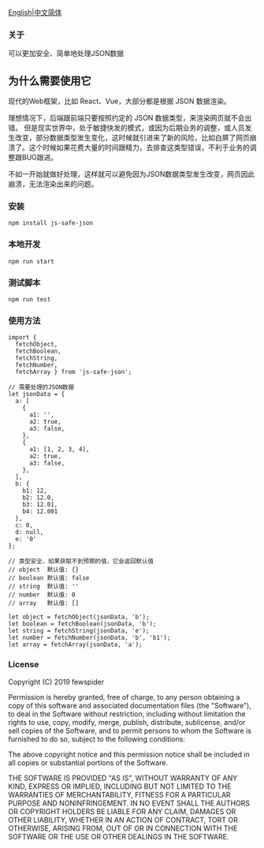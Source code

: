 [English](./README.md)|[中文简体](./README.zh-CN.md)

### 关于
可以更加安全、简单地处理JSON数据

## 为什么需要使用它
现代的Web框架，比如 React、Vue，大部分都是根据 JSON 数据渲染。

理想情况下，后端跟前端只要按照约定的 JSON 数据类型，来渲染网页就不会出错。
但是现实世界中，处于敏捷快发的模式，或因为后期业务的调整，或人员发生改变，部分数据类型发生变化，这时候就引进来了新的风险，比如白屏了网页崩溃了。这个时候如果花费大量的时间跟精力，去排查这类型错误，不利于业务的调整跟BUG跟进。

不如一开始就做好处理，这样就可以避免因为JSON数据类型发生改变，网页因此崩溃，无法渲染出来的问题。

### 安装
```
npm install js-safe-json
```

### 本地开发
```
npm run start
```

### 测试脚本
```
npm run test
```

### 使用方法
```
import {
  fetchObject,
  fetchBoolean,
  fetchString,
  fetchNumber,
  fetchArray } from 'js-safe-json';

// 需要处理的JSON数据
let jsonData = {
  a: [
    {
      a1: '',
      a2: true,
      a3: false,
    },
    {
      a1: [1, 2, 3, 4],
      a2: true,
      a3: false,
    },
  ],
  b: {
    b1: 12,
    b2: 12.0,
    b3: 12.01,
    b4: 12.001
  },
  c: 0,
  d: null,
  e: '0'
};

// 类型安全，如果获取不到预期的值，它会返回默认值
// object  默认值: {}
// boolean 默认值: false
// string  默认值: ''
// number  默认值: 0
// array   默认值: []

let object = fetchObject(jsonData, 'b');
let boolean = fetchBoolean(jsonData, 'b');
let string = fetchString(jsonData, 'e');
let number = fetchNumber(jsonData, 'b', 'b1');
let array = fetchArray(jsonData, 'a');
```

### License
Copyright (C) 2019 fewspider

Permission is hereby granted, free of charge, to any person obtaining a copy of
this software and associated documentation files (the "Software"), to deal in
the Software without restriction, including without limitation the rights to
use, copy, modify, merge, publish, distribute, sublicense, and/or sell copies
of the Software, and to permit persons to whom the Software is furnished to do
so, subject to the following conditions:

The above copyright notice and this permission notice shall be included in all
copies or substantial portions of the Software.

THE SOFTWARE IS PROVIDED "AS IS", WITHOUT WARRANTY OF ANY KIND, EXPRESS OR
IMPLIED, INCLUDING BUT NOT LIMITED TO THE WARRANTIES OF MERCHANTABILITY,
FITNESS FOR A PARTICULAR PURPOSE AND NONINFRINGEMENT. IN NO EVENT SHALL THE
AUTHORS OR COPYRIGHT HOLDERS BE LIABLE FOR ANY CLAIM, DAMAGES OR OTHER
LIABILITY, WHETHER IN AN ACTION OF CONTRACT, TORT OR OTHERWISE, ARISING FROM,
OUT OF OR IN CONNECTION WITH THE SOFTWARE OR THE USE OR OTHER DEALINGS IN THE
SOFTWARE.
